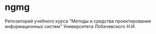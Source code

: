 ﻿# ngmg
Репозиторий учебного курса "Методы и средства проектирования информационных систем" Университета Лобачевского Н.И.
